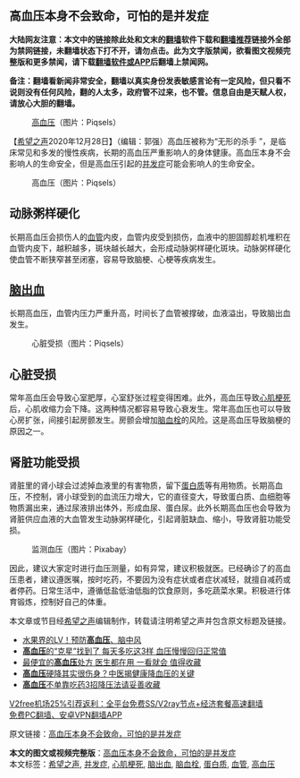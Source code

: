  <h2>高血压本身不会致命，可怕的是并发症</h2> <p class="notice"><b>大陆网友注意：本文中的链接除此处和文末的<a href="https://github.com/bannedbook/fanqiang" >翻墙</a>软件下载和<a href="https://github.com/killgcd/justmysocks/blob/master/README.md">翻墙推荐</a>链接外全部为禁网链接，未翻墙状态下打不开，请勿点击。此为文字版禁闻，欲看图文视频完整版和更多禁闻，请下载<a href="https://github.com/bannedbook/fanqiang">翻墙软件或APP</a>后翻墙上禁闻网。</p><p>备注：翻墙看新闻非常安全，翻墙以真实身份发表敏感言论有一定风险，但只看不说则没有任何风险，翻的人太多，政府管不过来，也不管。信息自由是天赋人权，请放心大胆的翻墙。</b></p>  <div class="entry"> <figure><figcaption><a href="https://www.bannedbook.org/bnews/tag/%e9%ab%98%e8%a1%80%e5%8e%8b/" class="st_tag internal_tag" rel="tag" title="标签 高血压 下的日志">高血压</a>（图片：Piqsels）</figcaption></figure> <p>【<span class='wp_keywordlink_affiliate'><a href="https://www.soundofhope.org" title="希望之声" target="_blank">希望之声</a></span>2020年12月28日】（编辑：郭强）高血压被称为“无形的杀手 ”，是临床常见和多发的慢性疾病，长期的高血压严重影响人的身体健康。高血压本身不会影响人的生命安全，但是高血压引起的<a href="https://www.bannedbook.org/bnews/tag/%E5%B9%B6%E5%8F%91%E7%97%87/" class="st_tag internal_tag" rel="tag" title="标签 并发症 下的日志">并发症</a>可能会影响人的生命安全。</p> <figure><figcaption>高血压（图片：Piqsels）</figcaption></figure> <h2>动脉粥样硬化</h2> <p>长期高血压会损伤人的<a href="https://www.bannedbook.org/bnews/tag/%E8%A1%80%E7%AE%A1/" class="st_tag internal_tag" rel="tag" title="标签 血管 下的日志">血管</a>内皮，血管内皮受到损伤，血液中的胆固醇趁机堆积在血管内皮下，越积越多，斑块越长越大，会形成动脉粥样硬化斑块。动脉粥样硬化使血管不断狭窄甚至闭塞，容易导致脑梗、心梗等疾病发生。</p>  <h2><a href="https://www.bannedbook.org/bnews/tag/%E8%84%91%E5%87%BA%E8%A1%80/" class="st_tag internal_tag" rel="tag" title="标签 脑出血 下的日志">脑出血</a></h2> <p>长期高血压，血管内压力严重升高，时间长了血管被撑破，血液溢出，导致脑出血发生。</p> <figure><figcaption>心脏受损（图片：Piqsels）</figcaption></figure> <h2>心脏受损</h2> <p>常年高血压会导致心室肥厚，心室舒张过程变得困难。此外，高血压导致<a href="https://www.bannedbook.org/bnews/tag/%e5%bf%83%e8%82%8c%e6%a2%97%e6%ad%bb/" class="st_tag internal_tag" rel="tag" title="标签 心肌梗死 下的日志">心肌梗死</a>后，心肌收缩力会下降。这两种情况都容易导致心衰发生。常年高血压也可以导致心房扩张，间接引起房颤发生。房颤会增加<a href="https://www.bannedbook.org/bnews/tag/%E8%84%91%E8%A1%80%E6%A0%93/" class="st_tag internal_tag" rel="tag" title="标签 脑血栓 下的日志">脑血栓</a>的风险。这是高血压导致脑梗的原因之一。</p>  <h2>肾脏功能受损</h2> <p>肾脏里的肾小球会过滤掉血液里的有害物质，留下<a href="https://www.bannedbook.org/bnews/tag/%E8%9B%8B%E7%99%BD%E8%B4%A8/" class="st_tag internal_tag" rel="tag" title="标签 蛋白质 下的日志">蛋白质</a>等有用物质。长期高血压，不控制，肾小球受到的血流压力增大，它的直径变大，导致蛋白质、血细胞等物质漏出来，通过尿液排出体外，形成血尿、蛋白尿。此外长期高血压也会导致为肾脏供应血液的大血管发生动脉粥样硬化，引起肾脏缺血、缩小，导致肾脏功能受损。</p> <figure><figcaption>监测血压（图片：Pixabay）</figcaption></figure> <p>因此，建议大家定时进行血压测量，如有异常，建议积极就医。已经确诊了的高血压患者，建议遵医嘱，按时吃药，不要因为没有症状或者症状减轻，就擅自减药或者停药。日常生活中，遵循低盐低油低脂的饮食原则，多吃蔬菜水果。积极进行体育锻炼，控制好自己的体重。</p>  <p>本文章或节目经<a href="https://www.bannedbook.org/bnews/tag/%e5%b8%8c%e6%9c%9b%e4%b9%8b%e5%a3%b0/" class="st_tag internal_tag" rel="tag" title="标签 希望之声 下的日志">希望之声</a>编辑制作，转载请注明希望之声并包含原文标题及链接。</p> <ul class='op-related-articles' title='相关阅读'> <li><a href='https://www.bannedbook.org/bnews/comments/20201228/1456151.html' target='_blank'>水果界的LV！预防<b>高血压</b>、脑中风</a></li> <li><a href='https://www.bannedbook.org/bnews/health/20201226/1455272.html' target='_blank'><b>高血压</b>的“克星”找到了 每天多吃这3样 血压慢慢回归正常值</a></li> <li><a href='https://www.bannedbook.org/bnews/health/20201225/1454644.html' target='_blank'>最便宜的<b>高血压</b>处方 医生都在用 一看就会 值得收藏</a></li> <li><a href='https://www.bannedbook.org/bnews/health/20201221/1452158.html' target='_blank'><b>高血压</b>硬降其实很伤身？中医揭健康降血压的关键</a></li> <li><a href='https://www.bannedbook.org/bnews/health/20201219/1450794.html' target='_blank'><b>高血压</b>不单靠吃药3招降压法请妥善收藏</a></li> </ul> <p class="texttj"> <a href="https://www.bannedbook.org/forum23/topic22702.html" target="_blank">V2free机场25%引荐返利：全平台免费SS/V2ray节点+经济套餐高速翻墙</a><br/> <a href="https://github.com/bannedbook/fanqiang/wiki/%E7%A6%81%E9%97%BB%E7%BD%91%E5%AE%89%E5%8D%93%E7%BF%BB%E5%A2%99%E6%96%B0%E9%97%BBAPP" target="_blank">免费PC翻墙、安卓VPN翻墙APP</a></p><p>原文链接：<a class="src_link"  href="https://www.soundofhope.org/post/457951" target="_blank">高血压本身不会致命，可怕的是并发症</a></p><a name='sharetosocial'></a>       <div><b>本文的图文或视频完整版</b>：<a href='https://www.bannedbook.org/bnews/comments/20201229/1456757.html'>高血压本身不会致命，可怕的是并发症</a></div>  </div><!--END ENTRY--> <div class="postfooter"> <div>本文标签：<a href="https://www.bannedbook.org/bnews/tag/%e5%b8%8c%e6%9c%9b%e4%b9%8b%e5%a3%b0/" rel="tag">希望之声</a>, <a href="https://www.bannedbook.org/bnews/tag/%E5%B9%B6%E5%8F%91%E7%97%87/" rel="tag">并发症</a>, <a href="https://www.bannedbook.org/bnews/tag/%e5%bf%83%e8%82%8c%e6%a2%97%e6%ad%bb/" rel="tag">心肌梗死</a>, <a href="https://www.bannedbook.org/bnews/tag/%E8%84%91%E5%87%BA%E8%A1%80/" rel="tag">脑出血</a>, <a href="https://www.bannedbook.org/bnews/tag/%E8%84%91%E8%A1%80%E6%A0%93/" rel="tag">脑血栓</a>, <a href="https://www.bannedbook.org/bnews/tag/%E8%9B%8B%E7%99%BD%E8%B4%A8/" rel="tag">蛋白质</a>, <a href="https://www.bannedbook.org/bnews/tag/%E8%A1%80%E7%AE%A1/" rel="tag">血管</a>, <a href="https://www.bannedbook.org/bnews/tag/%e9%ab%98%e8%a1%80%e5%8e%8b/" rel="tag">高血压</a></div>  </div><!--END POSTFOOTER--> 